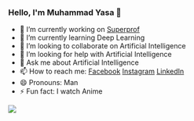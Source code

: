 ### Hello, I'm Muhammad Yasa 👋


- 🔭 I’m currently working on [Superprof](https://www.superprof.co.id/)
- 🌱 I’m currently learning Deep Learning
- 👯 I’m looking to collaborate on Artificial Intelligence
- 🤔 I’m looking for help with Artificial Intelligence
- 💬 Ask me about Artificial Intelligence
- 📫 How to reach me: [Facebook](https://www.facebook.com/YasaMuhammad/) [Instagram](https://www.instagram.com/_m_yasa/) [LinkedIn](https://www.linkedin.com/in/muhammad-yasa-016a04189/)
- 😄 Pronouns: Man
- ⚡ Fun fact: I watch Anime

<img src="https://github-readme-stats.vercel.app/api?username=MuhammadYasa=&&show_icons=true&title_color=ffffff&icon_color=bb2acf&text_color=daf7dc&bg_color=151515">
